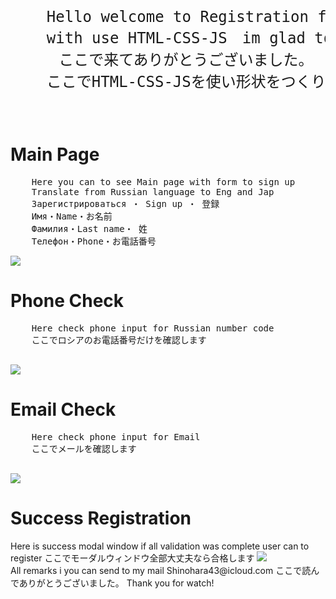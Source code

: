 <html>
  <header>
    <pre style="font-size:18pt;">
    Hello welcome to Registration form 
    with use HTML-CSS-JS　im glad to see you
    ここで来てありがとうございました。
    ここでHTML-CSS-JSを使い形状をつくりました。
      
</pre>
  </header>
<div style="">
<h1>Main Page</h1>
  <pre>
    Here you can to see Main page with form to sign up
    Translate from Russian language to Eng and Jap
    Зарегистрироваться ・ Sign up ・ 登録
    Имя・Name・お名前
    Фамилия・Last name・ 姓
    Телефон・Phone・お電話番号
</pre>
<img src="https://github.com/ShineBulate/HTML-CSS-JS-REGISTRATION-FORM/assets/89338809/f27d77d4-8097-4d63-ad27-dba7a11ba439/">
</div>
<div style="">
<h1>Phone Check</h1>
  <pre>
    Here check phone input for Russian number code
    ここでロシアのお電話番号だけを確認します
  </pre>
  <img src="https://github.com/ShineBulate/adaptive-design-without-Boostrap/assets/89338809/9d8f4ab2-ff07-40c0-b927-59b5711137b8/">
  <h1>Email Check</h1>
    <pre>
    Here check phone input for Email
    ここでメールを確認します
  </pre>
  <img src="https://github.com/ShineBulate/adaptive-design-without-Boostrap/assets/89338809/38426401-828e-49dd-88c4-5a397e9a7ec3/">
</div>
<div style="">
<h1>Success Registration</h1>
  Here is success modal window if all validation was complete user can to register
  ここでモーダルウィンドウ全部大丈夫なら合格します
  <img src="https://github.com/ShineBulate/adaptive-design-without-Boostrap/assets/89338809/ea37084b-7ad8-4686-ba60-235748a8d8d3/">
</div>
<span style="forn-size:16pt;">
  All remarks i you can send to my mail Shinohara43@icloud.com
  ここで読んでありがとうございました。
  Thank you for watch!
</span>
</div>
</html>
